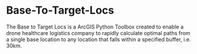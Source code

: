 # Base-To-Target-Locs
The Base to Target Locs is a ArcGIS Python Toolbox created to enable a drone healthcare logistics company to rapidly calculate optimal paths from a single base location to any location that falls within a specified buffer, i.e. 30km. 
